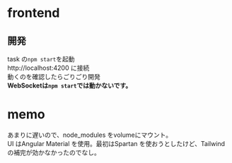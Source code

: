 # frontend

## 開発
task の`npm start`を起動  
http://localhost:4200 に接続  
動くのを確認したらごりごり開発  
**WebSocketは`npm start`では動かないです。**  

# memo
あまりに遅いので、node_modules をvolumeにマウント。  
UI はAngular Material を使用。最初はSpartan を使おうとしたけど、Tailwind の補完が効かなかったのでなし。

